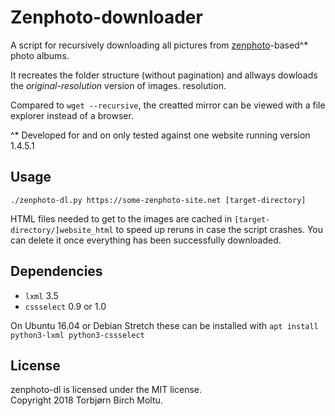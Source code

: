 # Zenphoto-downloader

A script for recursively downloading all pictures from [zenphoto](https://www.zenphoto.org)-based^\* photo albums.

It recreates the folder structure (without pagination) and allways dowloads the
*original-resolution* version of images.
resolution.

Compared to `wget --recursive`, the creatted mirror can be viewed with a file
explorer instead of a browser.

^\* Developed for and on only tested against one website running version 1.4.5.1

## Usage

`./zenphoto-dl.py https://some-zenphoto-site.net [target-directory]`

HTML files needed to get to the images are cached in
`[target-directory/]website_html` to speed up reruns in case the script crashes.
You can delete it once everything has been successfully downloaded.

## Dependencies

* `lxml` 3.5
* `cssselect` 0.9 or 1.0

On Ubuntu 16.04 or Debian Stretch these can be installed with
`apt install python3-lxml python3-cssselect`

## License

zenphoto-dl is licensed under the MIT license.  
Copyright 2018 Torbjørn Birch Moltu.

